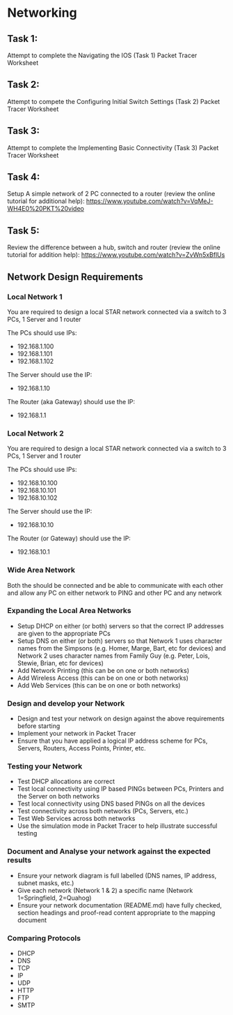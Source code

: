 # Networking 

## Task 1:
Attempt to complete the Navigating the IOS (Task 1) Packet Tracer Worksheet


## Task 2:
Attempt to compete the Configuring Initial Switch Settings (Task 2) Packet Tracer Worksheet


## Task 3:
Attempt to complete the Implementing Basic Connectivity (Task 3) Packet Tracer Worksheet


## Task 4:
Setup A simple network of 2 PC connected to a router (review the online tutorial for additional help): https://www.youtube.com/watch?v=VqMeJ-WH4E0%20PKT%20video


## Task 5:
Review the difference between a hub, switch and router (review the online tutorial for addition help): https://www.youtube.com/watch?v=ZvWn5xBflUs



## Network Design Requirements

### Local Network 1
You are required to design a local STAR network connected via a switch to 3 PCs, 1 Server and 1 router

The PCs should use IPs:
* 192.168.1.100 
* 192.168.1.101
* 192.168.1.102

The Server should use the IP:
* 192.168.1.10

The Router (aka Gateway) should use the IP: 
* 192.168.1.1


### Local Network 2
You are required to design a local STAR network connected via a switch to 3 PCs, 1 Server and 1 router

The PCs should use IPs: 
* 192.168.10.100 
* 192.168.10.101
* 192.168.10.102

The Server should use the IP:
* 192.168.10.10

The Router (or Gateway) should use the IP: 
* 192.168.10.1



### Wide Area Network
Both the should be connected and be able to communicate with each other and allow any PC on either network to PING and other PC and any
network 



### Expanding the Local Area Networks
* Setup DHCP on either (or both) servers so that the correct IP addresses are given to the appropriate PCs
* Setup DNS on either (or both) servers so that Network 1 uses character names from the Simpsons (e.g. Homer, Marge, Bart, etc for devices) and Network 2 uses character names from Family Guy (e.g. Peter, Lois, Stewie, Brian, etc for devices)
* Add Network Printing (this can be on one or both networks)
* Add Wireless Access (this can be on one or both networks)
* Add Web Services (this can be on one or both networks)



### Design and develop your Network
* Design and test your network on design against the above requirements before starting
* Implement your network in Packet Tracer
* Ensure that you have applied a logical IP address scheme for PCs, Servers, Routers, Access Points, Printer, etc. 



### Testing your Network
* Test DHCP allocations are correct
* Test local connectivity using IP based PINGs between PCs, Printers and the Server on both networks
* Test local connectivity using DNS based PINGs on all the devices
* Test connectivity across both networks (PCs, Servers, etc.)
* Test Web Services across both networks
* Use the simulation mode in Packet Tracer to help illustrate successful testing



### Document and Analyse your network against the expected results
* Ensure your network diagram is full labelled (DNS names, IP address, subnet masks, etc.)
* Give each network (Network 1 & 2) a specific name (Network 1=Springfield, 2=Quahog)
* Ensure your network documentation (README.md) have fully checked, section headings and proof-read content appropriate to the mapping document



### Comparing Protocols
* DHCP
* DNS
* TCP
* IP
* UDP
* HTTP
* FTP
* SMTP
